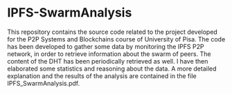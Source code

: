 # IPFS-SwarmAnalysis
This repository contains the source code related to the project developed for the P2P Systems and Blockchains course of University of Pisa.
The code has been developed to gather some data by monitoring the IPFS P2P network, in order to retrieve information about the swarm of peers. The content of the DHT has been periodically retrieved as well. I have then elaborated some statistics and reasoning about the data. A more detailed explanation and the results of the analysis are contained in the file IPFS_SwarmAnalysis.pdf.
